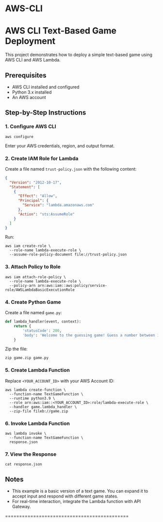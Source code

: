 # AWS-CLI
# AWS CLI Text-Based Game Deployment

This project demonstrates how to deploy a simple text-based game using AWS CLI and AWS Lambda.

## Prerequisites

* AWS CLI installed and configured
* Python 3.x installed
* An AWS account

## Step-by-Step Instructions

### 1. Configure AWS CLI

```
aws configure
```

Enter your AWS credentials, region, and output format.

### 2. Create IAM Role for Lambda

Create a file named `trust-policy.json` with the following content:

```json
{
  "Version": "2012-10-17",
  "Statement": [
    {
      "Effect": "Allow",
      "Principal": {
        "Service": "lambda.amazonaws.com"
      },
      "Action": "sts:AssumeRole"
    }
  ]
}
```

Run:

```
aws iam create-role \
  --role-name lambda-execute-role \
  --assume-role-policy-document file://trust-policy.json
```

### 3. Attach Policy to Role

```
aws iam attach-role-policy \
  --role-name lambda-execute-role \
  --policy-arn arn:aws:iam::aws:policy/service-role/AWSLambdaBasicExecutionRole
```

### 4. Create Python Game

Create a file named `game.py`:

```python
def lambda_handler(event, context):
    return {
        'statusCode': 200,
        'body': 'Welcome to the guessing game! Guess a number between 1 and 5.'
    }
```

Zip the file:

```
zip game.zip game.py
```

### 5. Create Lambda Function

Replace `<YOUR_ACCOUNT_ID>` with your AWS Account ID:

```
aws lambda create-function \
  --function-name TextGameFunction \
  --runtime python3.9 \
  --role arn:aws:iam::<YOUR_ACCOUNT_ID>:role/lambda-execute-role \
  --handler game.lambda_handler \
  --zip-file fileb://game.zip
```

### 6. Invoke Lambda Function

```
aws lambda invoke \
  --function-name TextGameFunction \
  response.json
```

### 7. View the Response

```
cat response.json
```

## Notes

* This example is a basic version of a text game. You can expand it to accept input and respond with different game states.
* For real-time interaction, integrate the Lambda function with API Gateway.

============================================